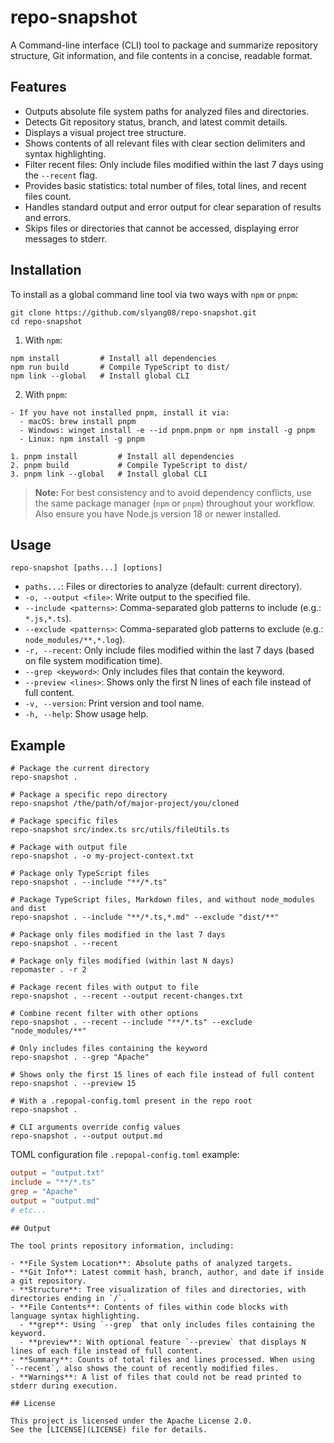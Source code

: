 # repo-snapshot

A Command-line interface (CLI) tool to package and summarize repository structure, Git information, and file contents in a concise, readable format.

## Features

- Outputs absolute file system paths for analyzed files and directories.
- Detects Git repository status, branch, and latest commit details.
- Displays a visual project tree structure.
- Shows contents of all relevant files with clear section delimiters and syntax highlighting.
- Filter recent files: Only include files modified within the last 7 days using the `--recent` flag.
- Provides basic statistics: total number of files, total lines, and recent files count.
- Handles standard output and error output for clear separation of results and errors.
- Skips files or directories that cannot be accessed, displaying error messages to stderr.

## Installation

To install as a global command line tool via two ways with `npm` or `pnpm`:

```
git clone https://github.com/slyang08/repo-snapshot.git
cd repo-snapshot
```

1. With `npm`:

```
npm install         # Install all dependencies
npm run build       # Compile TypeScript to dist/
npm link --global   # Install global CLI
```

2. With `pnpm`:

```
- If you have not installed pnpm, install it via:
  - macOS: brew install pnpm
  - Windows: winget install -e --id pnpm.pnpm or npm install -g pnpm
  - Linux: npm install -g pnpm

1. pnpm install         # Install all dependencies
2. pnpm build           # Compile TypeScript to dist/
3. pnpm link --global   # Install global CLI
```

> **Note:** For best consistency and to avoid dependency conflicts, use the same package manager (`npm` or `pnpm`) throughout your workflow.  
> Also ensure you have Node.js version 18 or newer installed.

## Usage

```
repo-snapshot [paths...] [options]
```

- `paths...`: Files or directories to analyze (default: current directory).
- `-o, --output <file>`: Write output to the specified file.
- `--include <patterns>`: Comma-separated glob patterns to include (e.g.: `*.js,*.ts`).
- `--exclude <patterns>`: Comma-separated glob patterns to exclude (e.g.: `node_modules/**,*.log`).
- `-r, --recent`: Only include files modified within the last 7 days (based on file system modification time).
- `--grep <keyword>`: Only includes files that contain the keyword.
- `--preview <lines>`: Shows only the first N lines of each file instead of full content.
- `-v, --version`: Print version and tool name.
- `-h, --help`: Show usage help.

## Example

```
# Package the current directory
repo-snapshot .

# Package a specific repo directory
repo-snapshot /the/path/of/major-project/you/cloned

# Package specific files
repo-snapshot src/index.ts src/utils/fileUtils.ts

# Package with output file
repo-snapshot . -o my-project-context.txt

# Package only TypeScript files
repo-snapshot . --include "**/*.ts"

# Package TypeScript files, Markdown files, and without node_modules and dist
repo-snapshot . --include "**/*.ts,*.md" --exclude "dist/**"

# Package only files modified in the last 7 days
repo-snapshot . --recent

# Package only files modified (within last N days)
repomaster . -r 2

# Package recent files with output to file
repo-snapshot . --recent --output recent-changes.txt

# Combine recent filter with other options
repo-snapshot . --recent --include "**/*.ts" --exclude "node_modules/**"

# Only includes files containing the keyword
repo-snapshot . --grep "Apache"

# Shows only the first 15 lines of each file instead of full content
repo-snapshot . --preview 15

# With a .repopal-config.toml present in the repo root
repo-snapshot .

# CLI arguments override config values
repo-snapshot . --output output.md
```

TOML configuration file `.repopal-config.toml` example:

```toml
output = "output.txt"
include = "**/*.ts"
grep = "Apache"
output = "output.md"
# etc...
```

```
## Output

The tool prints repository information, including:

- **File System Location**: Absolute paths of analyzed targets.
- **Git Info**: Latest commit hash, branch, author, and date if inside a git repository.
- **Structure**: Tree visualization of files and directories, with directories ending in `/`.
- **File Contents**: Contents of files within code blocks with language syntax highlighting.
  - **grep**: Using `--grep` that only includes files containing the keyword.
  - **preview**: With optional feature `--preview` that displays N lines of each file instead of full content.
- **Summary**: Counts of total files and lines processed. When using `--recent`, also shows the count of recently modified files.
- **Warnings**: A list of files that could not be read printed to stderr during execution.

## License

This project is licensed under the Apache License 2.0.
See the [LICENSE](LICENSE) file for details.
```
